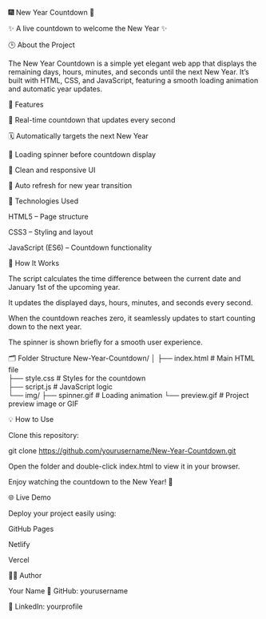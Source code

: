 🎆 New Year Countdown 🎉


✨ A live countdown to welcome the New Year ✨

🕒 About the Project

The New Year Countdown is a simple yet elegant web app that displays the remaining days, hours, minutes, and seconds until the next New Year.
It’s built with HTML, CSS, and JavaScript, featuring a smooth loading animation and automatic year updates.

🚀 Features

🧮 Real-time countdown that updates every second

🗓️ Automatically targets the next New Year

💫 Loading spinner before countdown display

🌈 Clean and responsive UI

🔁 Auto refresh for new year transition

🧩 Technologies Used

HTML5 – Page structure

CSS3 – Styling and layout

JavaScript (ES6) – Countdown functionality

🧠 How It Works

The script calculates the time difference between the current date and January 1st of the upcoming year.

It updates the displayed days, hours, minutes, and seconds every second.

When the countdown reaches zero, it seamlessly updates to start counting down to the next year.

The spinner is shown briefly for a smooth user experience.

🗂️ Folder Structure
New-Year-Countdown/
│
├── index.html       # Main HTML file  
├── style.css        # Styles for the countdown  
├── script.js        # JavaScript logic  
└── img/
    ├── spinner.gif  # Loading animation
    └── preview.gif  # Project preview image or GIF  

💡 How to Use

Clone this repository:

git clone https://github.com/yourusername/New-Year-Countdown.git


Open the folder and double-click index.html to view it in your browser.

Enjoy watching the countdown to the New Year! 🎇

🌐 Live Demo

Deploy your project easily using:

GitHub Pages

Netlify

Vercel

🧑‍💻 Author

Your Name
📎 GitHub: yourusername

📎 LinkedIn: yourprofile

